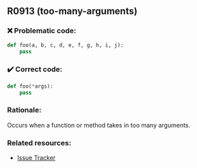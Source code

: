 ## R0913 (too-many-arguments)

### :x: Problematic code:

```python
def foo(a, b, c, d, e, f, g, h, i, j):
    pass
```

### :heavy_check_mark: Correct code:

```python
def foo(*args):
    pass
```

### Rationale:

Occurs when a function or method takes in too many arguments.

### Related resources:

- [Issue Tracker](https://github.com/PyCQA/pylint/issues?q=is%3Aissue+%22too-many-arguments%22+OR+%22R0913%22)
